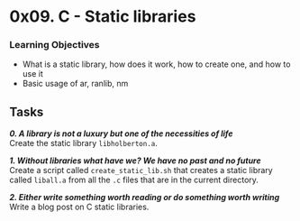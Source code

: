 # 0x09. C - Static libraries

### Learning Objectives

- What is a static library, how does it work, how to create one, and how to use it
- Basic usage of ar, ranlib, nm

## Tasks

_**0. A library is not a luxury but one of the necessities of life**_  
Create the static library `libholberton.a`.

_**1. Without libraries what have we? We have no past and no future**_  
Create a script called `create_static_lib.sh` that creates a static library called `liball.a` from all the `.c` files that are in the current directory.

_**2. Either write something worth reading or do something worth writing**_  
Write a blog post on C static libraries.
